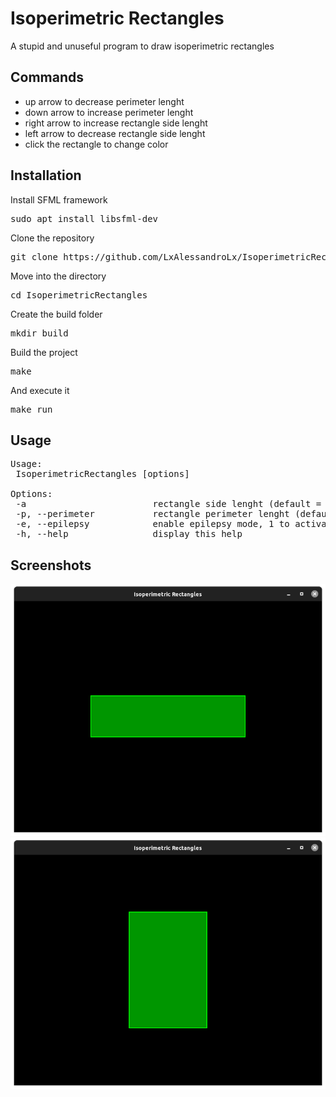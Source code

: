 # Isoperimetric Rectangles
A stupid and unuseful program to draw isoperimetric rectangles

## Commands
- up arrow to decrease perimeter lenght
- down arrow to increase perimeter lenght
- right arrow to increase rectangle side lenght
- left arrow to decrease rectangle side lenght
- click the rectangle to change color

## Installation
Install SFML framework
<pre>
sudo apt install libsfml-dev
</pre>
Clone the repository
<pre>
git clone https://github.com/LxAlessandroLx/IsoperimetricRectangles.git
</pre>
Move into the directory
<pre>
cd IsoperimetricRectangles
</pre>
Create the build folder
<pre>
mkdir build
</pre>
Build the project
<pre>
make
</pre>
And execute it
<pre>
make run
</pre>

## Usage
<pre>
Usage: 
 IsoperimetricRectangles [options]

Options:
 -a                        rectangle side lenght (default = 400)
 -p, --perimeter           rectangle perimeter lenght (default = 1500)
 -e, --epilepsy            enable epilepsy mode, 1 to activate or 0 to deactivate (default = 1)
 -h, --help                display this help
</pre>

## Screenshots
![screenshot1](screenshots/screenshot1.png)
![screenshot2](screenshots/screenshot2.png)
